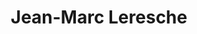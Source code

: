---
title: Jean-Marc Leresche
link: https://jeanmarcleresche.ch/category/le-billet-du-dimanche/
rss: https://jeanmarcleresche.ch/feed/
podcast: https://anchor.fm/jean-marc-leresche
description: Jean-Marc Leresche est diacre dans la paroisse de La Neuveville (Berne) et aumônier de rue à La Lanterne (Neuchâtel). Les prédications sont disponibles en texte et en podcast.
tags: Berne, Neuchâtel, audio
---